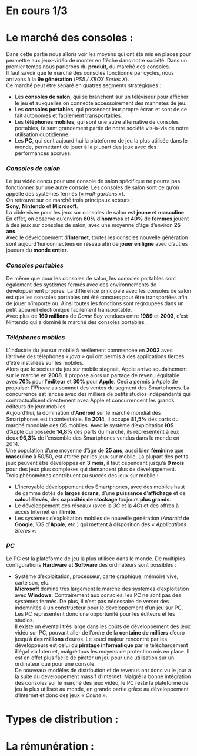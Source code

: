 # En cours 1/3 #

# **Le marché des consoles :**

Dans cette partie nous allons voir les moyens qui ont été mis en places pour permettre aux jeux-vidéo de monter en flèche dans notre société.
Dans un premier temps nous parlerons du **produit**, du marché des consoles.  
Il faut savoir que le marché des consoles fonctionne par cycles, nous arrivons à la **9e génération** (*PS5 / XBOX Series X*).  
Ce marché peut être séparé en quatres segments stratégiques :

* Les **consoles de salon**, qui se branchent sur un téléviseur pour afficher le jeu et auxquelles on connecte accessoirement des mannetes de jeu.
* Les **consoles portables**, qui possèdent leur propre écran et sont de ce fait autonomes et facilement transportables.
* Les **téléphones mobiles**, qui sont une autre alternative de consoles portables, faisant grandement partie de notre société vis-à-vis de notre utilisation quotidienne.
* Les **PC**, qui sont aujourd'hui la plateforme de jeu la plus utilisée dans le monde, permettant de jouer à la plupart des jeux avec des performances accrues.


### **_Consoles de salon_**

Le jeu vidéo conçu pour une console de salon spécifique ne pourra pas fonctionner sur une autre console. Les consoles de salon sont ce qu’on appelle des systèmes fermés (*« wall-gardens »*).  
On retrouve sur ce marché trois principaux acteurs :  
**Sony**, **Nintendo** et **Microsoft**.  
La cible visée pour les jeux sur consoles de salon est **jeune** et **masculine**. En effet, on observe qu’environ **60%** d’**hommes** et **40%** de **femmes** jouent à des jeux sur consoles de salon, avec une moyenne d’âge d’environ **25 ans**.  
Avec le développement d’**Internet**, toutes les consoles nouvelle génération sont aujourd’hui connectées en réseau afin de **jouer en ligne** avec d’autres joueurs du **monde entier**.

### **_Consoles portables_**

De même que pour les consoles de salon, les consoles portables sont également des systèmes fermés avec des environnements de développement propres. La différence principale avec les consoles de salon est que les consoles portables ont été conçues pour être transportées afin de jouer n’importe où. Ainsi toutes les fonctions sont regroupées dans un petit appareil électronique facilement transportable.  
Avec plus de **160 millions** de *Game Boy* vendues entre **1989** et **2003**, c’est Nintendo qui a dominé le marché des consoles portables. 

### **_Téléphones mobiles_**

L’industrie du jeu sur mobile à réellement commencée en **2002** avec l’arrivée des téléphones *« java »* qui ont permis à des applications tierces d’être installées sur les mobiles.  
Alors que le secteur du jeu sur mobile stagnait, Apple arrive soudainement sur le marché en **2008**. Il propose alors un partage de revenu équitable avec **70%** pour l’**éditeur** et **30%** pour **Apple**. Ceci a permis à Apple de propulser l’*iPhone* au sommet des ventes du segment des Smartphones. La concurrence est lancée avec des milliers de petits studios indépendants qui contractualisent directement avec Apple et concurrencent les grands éditeurs de jeux mobiles.  
Aujourd’hui, la domination d’**Androïd** sur le marché mondial des Smartphones est incontestable. En **2014**, il occupe **81,5%** des parts du marché mondiale des OS mobiles. Avec le système d’exploitation **iOS** d’Apple qui possède **14,8%** des parts du marché, ils représentent à eux deux **96,3%** de l’ensemble des Smartphones vendus dans le monde en 2014.  
Une population d’une moyenne d’âge de **25 ans**, aussi bien **féminine** que **masculine** à 50/50, est attirée par les jeux sur mobile.
La plupart des petits jeux peuvent être développés en **3 mois**, il faut cependant jusqu’à **9 mois** pour des jeux plus complexes qui demandent plus de développement.  
Trois phénomènes contribuent au succès des jeux sur mobile :
* L’incroyable développement des Smartphones, avec des mobiles haut de gamme dotés de **larges écrans**, d’une **puissance d’affichage** et de **calcul élevés**, des **capacités de stockage** toujours **plus grands**.
* Le développement des réseaux (avec la *3G* et la *4G*) et des offres à accès Internet en **illimité**.
* Les systèmes d’exploitation mobiles de nouvelle génération (*Androïd* de **Google**, *iOS* d’**Apple**, etc.) qui mettent à disposition des *« Applications Stores »*.

### **_PC_**

Le PC est la plateforme de jeu la plus utilisée dans le monde. De multiples configurations **Hardware** et **Software** des ordinateurs sont possibles :  
* Système d’exploitation, processeur, carte graphique, mémoire vive, carte son, etc.  
**Microsoft** domine très largement le marché des systèmes d’exploitation avec **Windows**. Contrairement aux consoles, les PC ne sont pas des systèmes fermés. De plus, il n’est pas nécessaire de verser des indemnités à un constructeur pour le développement d’un jeu sur PC. Les PC représentent donc une opportunité pour les éditeurs et les studios.  
Il existe un éventail très large dans les coûts de développement des jeux vidéo sur PC, pouvant aller de l’ordre de la **centaine de milliers** d’euro jusqu’à **des millions** d’euros. Le souci majeur rencontré par les développeurs est celui du **piratage informatique** par le téléchargement illégal via Internet, malgré tous les moyens de protection mis en place. Il est en effet plus facile de pirater un jeu pour une utilisation sur un ordinateur que pour une console.  
De nouveaux modèles de distribution et de revenus ont donc vu le jour à la suite du développement massif d'Internet. Malgré la bonne intégration des consoles sur le marché des jeux vidéo, le PC reste la plateforme de jeu la plus utilisée au monde, en grande partie grâce au développement d’Internet et donc des jeux *« Online »*.


# **Types de distribution :**


# **La rémunération :**